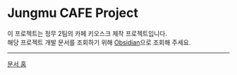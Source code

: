 # Jungmu CAFE Project

이 프로젝트는 정무 2팀의 카페 키오스크 제작 프로젝트입니다.  
해당 프로젝트 개발 문서를 조회하기 위해 [Obsidian](https://obsidian.md/)으로 조회해 주세요.  

***

[문서 홈](https://jungmusil-yee-team.github.io/jumgmu-note/)


